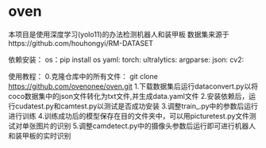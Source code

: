 # oven
本项目是使用深度学习(yolo11)的办法检测机器人和装甲板
数据集来源于https://github.com/houhongyi/RM-DATASET

依赖安装：
os：pip install os
yaml:
torch:
ultralytics:
argparse:
json:
cv2:

使用教程：
0.克隆仓库中的所有文件：
git clone https://github.com/ovenonee/oven.git
1.下载数据集后运行dataconvert.py以将coco数据集中的json文件转化为txt文件,并生成data.yaml文件
2.安装依赖后，运行cudatest.py和camtest.py以测试是否成功安装
3.调整train_.py中的参数后运行进行训练
4.训练成功后的模型保存在目的文件夹中，可以用picturetest.py文件测试对单张图片的识别
5.调整camdetect.py中的摄像头参数后运行即可进行机器人和装甲板的实时识别
